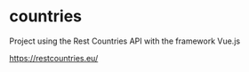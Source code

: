# countries

Project using the Rest Countries API with the framework Vue.js

https://restcountries.eu/
